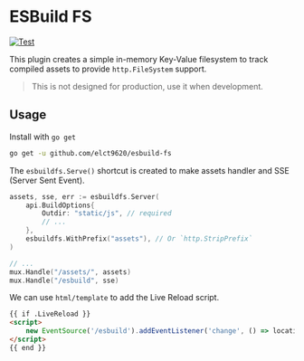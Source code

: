 ESBuild FS
===
[![Test](https://github.com/elct9620/esbuild-fs/actions/workflows/test.yml/badge.svg)](https://github.com/elct9620/esbuild-fs/actions/workflows/test.yml)

This plugin creates a simple in-memory Key-Value filesystem to track compiled assets to provide `http.FileSystem` support.

> This is not designed for production, use it when development.

## Usage

Install with `go get`

```bash
go get -u github.com/elct9620/esbuild-fs
```

The `esbuildfs.Serve()` shortcut is created to make assets handler and SSE (Server Sent Event).

```go
assets, sse, err := esbuildfs.Server(
    api.BuildOptions{
        Outdir: "static/js", // required
        // ...
    },
    esbuildfs.WithPrefix("assets"), // Or `http.StripPrefix`
)

// ...
mux.Handle("/assets/", assets)
mux.Handle("/esbuild", sse)
```

We can use `html/template` to add the Live Reload script.

```html
{{ if .LiveReload }}
<script>
    new EventSource('/esbuild').addEventListener('change', () => location.reload())
</script>
{{ end }}
```
